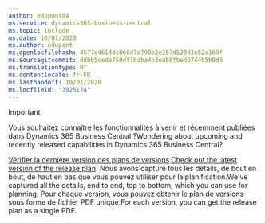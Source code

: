 ```yaml
---
author: edupont04
ms.service: dynamics365-business-central
ms.topic: include
ms.date: 10/01/2020
ms.author: edupont
ms.openlocfilehash: 4577e4614dc068d7a790b2e257d528d3e52a169f
ms.sourcegitcommit: ddbb5cede750df1baba4b3eab8fbed6744b5b9d6
ms.translationtype: HT
ms.contentlocale: fr-FR
ms.lasthandoff: 10/01/2020
ms.locfileid: "3925174"
---
```

> [!IMPORTANT]
>
> <span data-ttu-id="19108-101">Vous souhaitez connaître les fonctionnalités à venir et récemment publiées dans Dynamics 365 Business Central ?</span><span class="sxs-lookup"><span data-stu-id="19108-101">Wondering about upcoming and recently released capabilities in Dynamics 365 Business Central?</span></span>
>
> <span data-ttu-id="19108-102">[Vérifier la dernière version des plans de versions](https://go.microsoft.com/fwlink/?linkid=2047422).</span><span class="sxs-lookup"><span data-stu-id="19108-102">[Check out the latest version of the release plan](https://go.microsoft.com/fwlink/?linkid=2047422).</span></span> <span data-ttu-id="19108-103">Nous avons capturé tous les détails, de bout en bout, de haut en bas que vous pouvez utiliser pour la planification.</span><span class="sxs-lookup"><span data-stu-id="19108-103">We've captured all the details, end to end, top to bottom, which you can use for planning.</span></span> <span data-ttu-id="19108-104">Pour chaque version, vous pouvez obtenir le plan de versions sous forme de fichier PDF unique.</span><span class="sxs-lookup"><span data-stu-id="19108-104">For each version, you can get the release plan as a single PDF.</span></span>  
